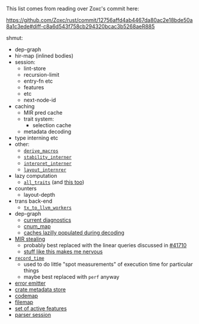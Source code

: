This list comes from reading over Zoxc's commit here:

https://github.com/Zoxc/rust/commit/12756affd4ab4467da80ac2e18bde50a8a1c3ede#diff-c8a6d543f758cb294320bcac3b5268aeR885

shmut:

- dep-graph
- hir-map (inlined bodies)
- session:
  - lint-store
  - recursion-limit
  - entry-fn etc
  - features
  - etc
  - next-node-id
- caching
  - MIR pred cache
  - trait system:
    - selection cache
  - metadata decoding
- type interning etc
- other:
  - [`derive_macros`](https://github.com/Zoxc/rust/commit/12756affd4ab4467da80ac2e18bde50a8a1c3ede#diff-c8a6d543f758cb294320bcac3b5268aeR865)
  - [`stability_interner`](https://github.com/Zoxc/rust/commit/12756affd4ab4467da80ac2e18bde50a8a1c3ede#diff-c8a6d543f758cb294320bcac3b5268aeR867)
  - [`interpret_interner`](https://github.com/Zoxc/rust/commit/12756affd4ab4467da80ac2e18bde50a8a1c3ede#diff-c8a6d543f758cb294320bcac3b5268aeR869)
  - [`layout_internrer`](https://github.com/Zoxc/rust/commit/12756affd4ab4467da80ac2e18bde50a8a1c3ede#diff-c8a6d543f758cb294320bcac3b5268aeR871)
- lazy computation
  - [`all_traits`](https://github.com/Zoxc/rust/commit/12756affd4ab4467da80ac2e18bde50a8a1c3ede#diff-c8a6d543f758cb294320bcac3b5268aeR877) (and [this too](https://github.com/Zoxc/rust/commit/12756affd4ab4467da80ac2e18bde50a8a1c3ede#diff-45ff4c3ed02cc75f5b8162af5d9c782bR705))
- counters
  - layout-depth
- trans back-end
  - [`tx_to_llvm_workers`](https://github.com/Zoxc/rust/commit/12756affd4ab4467da80ac2e18bde50a8a1c3ede#diff-c8a6d543f758cb294320bcac3b5268aeR885)
- dep-graph
  - [current diagnostics](https://github.com/Zoxc/rust/commit/12756affd4ab4467da80ac2e18bde50a8a1c3ede#diff-4f347549534e0019b52bb8603720a445R58)
  - [cnum_map](https://github.com/Zoxc/rust/commit/12756affd4ab4467da80ac2e18bde50a8a1c3ede#diff-4f347549534e0019b52bb8603720a445R61)
  - [caches lazilly populated during decoding](https://github.com/Zoxc/rust/commit/12756affd4ab4467da80ac2e18bde50a8a1c3ede#diff-4f347549534e0019b52bb8603720a445R67)
- [MIR stealing](https://github.com/Zoxc/rust/commit/12756affd4ab4467da80ac2e18bde50a8a1c3ede#diff-aa06547b702d11b0fc84d300a520176fR35)
  - probably best replaced with the linear queries discussed in [#41710](https://github.com/rust-lang/rust/issues/41710)
  - [stuff like this makes me nervous](https://github.com/Zoxc/rust/commit/12756affd4ab4467da80ac2e18bde50a8a1c3ede#diff-8c516b1674199747f85038166dd95527R131)
- [`record_time`](https://github.com/Zoxc/rust/commit/12756affd4ab4467da80ac2e18bde50a8a1c3ede#diff-ec44cc548fa68e8ba86fe669de5aa7bdR210)
  - used to do little "spot measurements" of execution time for particular things
  - maybe best replaced with `perf` anyway
- [error emitter](https://github.com/Zoxc/rust/commit/12756affd4ab4467da80ac2e18bde50a8a1c3ede#diff-2c49ea48a32b1e12546e0517e544ef58R265)
- [crate metadata store](https://github.com/Zoxc/rust/commit/12756affd4ab4467da80ac2e18bde50a8a1c3ede#diff-73ecd822d72423f89997e49c67558804R64)
- [codemap](https://github.com/Zoxc/rust/commit/12756affd4ab4467da80ac2e18bde50a8a1c3ede#diff-c5bde8c46eebaa8f5890c6f3700793b3R127)
- [filemap](https://github.com/Zoxc/rust/commit/12756affd4ab4467da80ac2e18bde50a8a1c3ede#diff-ec63785db2e65fbfc25c2fe25be8e47cR680)
- [set of active features](https://github.com/Zoxc/rust/commit/12756affd4ab4467da80ac2e18bde50a8a1c3ede#diff-8821160a043f63ff50982e8b9045ad6dR188)
- [parser session](https://github.com/Zoxc/rust/commit/12756affd4ab4467da80ac2e18bde50a8a1c3ede#diff-899f995d4388dafbea87f6f67b5c7609R48)
